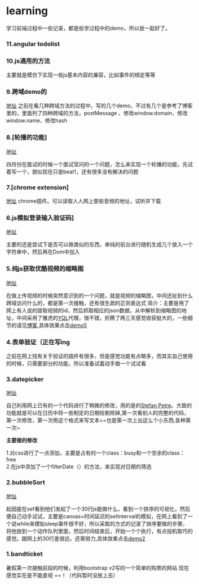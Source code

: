# learning

学习前端过程中一些记录，都是些学过程中的demo，所以放一起好了。

### 11.angular todolist

### 10.js通用的方法

主要就是模仿下实现一些js基本内容的兼容，比如事件的绑定等等

### 9.跨域demo的

[地址](https://github.com/Tankpt/learning/tree/master/crossMessage)
之前在看几种跨域方法的过程中，写的几个demo，不过有几个是参考了博客里的，里面列了四种跨域的方法，postMessage 、修改window.domain、修改window.name、修改hash

### 8.[轮播的功能]

[地址](https://github.com/Tankpt/learning/tree/master/picScroll)

四月份在面试的时候一个面试官问的一个问题，怎么来实现一个轮播的功能，先试着写一个，貌似现在只是beat1，还有很多没有解决的问题

### 7.[chrome extension]

[地址](https://github.com/Tankpt/learning/tree/master/chrome%20extension)
chrome插件。可以读取人人网上那些音频的地址，试听并下载

### 6.js模拟登录输入验证码]

[地址](https://github.com/Tankpt/learning/tree/master/code)

主要的还是尝试下是否可以做类似的东西，单纯的前台进行随机生成几个放入一个字符串中，然后再在Dom中加入

### 5.纯js获取优酷视频的缩略图

[地址](https://github.com/Tankpt/learning/tree/master/thumbnail)

在做上传视频的时候突然意识到的一个问题，就是视频的缩略图，中间还扯到什么跨域访问什么的，都是第一次接触，还有很生疏的正则表达式
简介：主要是用了网上有人说的提取视频的id，然后抓取相应的json数据，从中解析到缩略图的地址，中间采用了雅虎的[YQL]代理，很不错，折腾了两三天感觉收获挺大的，一些细节的请见[博客],具体效果点击[demo5]

### 4.表单验证（正在写ing

之前在网上找有关于验证的插件有很多，但是感觉功能有点略多，而其实自己使用的时候，只需要部分的功能，所以准备试着动手做一个试试看

### 3.datepicker

[地址]((https://github.com/Tankpt/learning/tree/master/datepicker`))

自己利用网上已有的一个代码进行了稍微的修改，用的是的[Stefan Petre]。大致的功能就是可以在日历中将一些制定的日期给剔除掉,第一次看别人的完整的代码，第一次修改，第一次用这个格式来写文本==也是第一次上出这么个小东西,各种第一次~

**主要做的修改**

1.对css进行了一点添加，主要是占有的一个class：busy和一个空余的class：free<br>
2.在js中添加了一个filterDate（）的方法，来实现对日期的筛选

### 2.bubbleSort

[地址]((https://github.com/Tankpt/learning/tree/master/bubbleSort))

起因是在sef看到他们发起了一个30行js能做什么，看到一个排序的可视化，然后便自己动手试试，主要是canvas+时间延迟的setInterval的模拟，在网上看到了一个说while来模拟sleep事件很不好，所以采取的方式的记录了排序要做的步骤，将他放到一个动作队列里面，然后时间结束后，开始一个个执行，有点投机取巧的感觉。跟网上的30行差很远，还需努力,具体效果点击[demo2]

### 1.bandticket

暑假第一次接触前段的时候，利用bootstrap v2写的一个简单的购票的网站
现在感觉实在是不能直视 ==！（代码暂时没放上去）

[Stefan Petre]:  http://www.eyecon.ro/bootstrap-datepicker  
[YQL]: http://developer.yahoo.com/yql/
[博客]: http://blog.csdn.net/tankpt/article/details/20380761
[demo5]: http://tankpt.github.io/learning/thumbnail/
[demo2]: http://tankpt.github.io/learning/bubbleSort/
